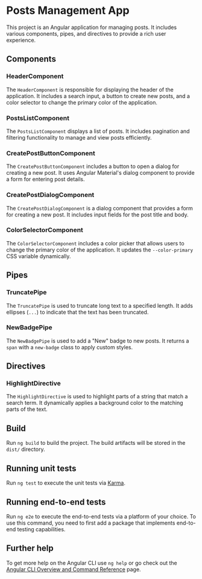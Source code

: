 # Posts Management App

This project is an Angular application for managing posts. It includes various components, pipes, and directives to provide a rich user experience.

## Components

### HeaderComponent

The `HeaderComponent` is responsible for displaying the header of the application. It includes a search input, a button to create new posts, and a color selector to change the primary color of the application.

### PostsListComponent

The `PostsListComponent` displays a list of posts. It includes pagination and filtering functionality to manage and view posts efficiently.

### CreatePostButtonComponent

The `CreatePostButtonComponent` includes a button to open a dialog for creating a new post. It uses Angular Material's dialog component to provide a form for entering post details.

### CreatePostDialogComponent

The `CreatePostDialogComponent` is a dialog component that provides a form for creating a new post. It includes input fields for the post title and body.

### ColorSelectorComponent

The `ColorSelectorComponent` includes a color picker that allows users to change the primary color of the application. It updates the `--color-primary` CSS variable dynamically.

## Pipes

### TruncatePipe

The `TruncatePipe` is used to truncate long text to a specified length. It adds ellipses (`...`) to indicate that the text has been truncated.

### NewBadgePipe

The `NewBadgePipe` is used to add a "New" badge to new posts. It returns a `span` with a `new-badge` class to apply custom styles.

## Directives

### HighlightDirective

The `HighlightDirective` is used to highlight parts of a string that match a search term. It dynamically applies a background color to the matching parts of the text.

## Build

Run `ng build` to build the project. The build artifacts will be stored in the `dist/` directory.

## Running unit tests

Run `ng test` to execute the unit tests via [Karma](https://karma-runner.github.io).

## Running end-to-end tests

Run `ng e2e` to execute the end-to-end tests via a platform of your choice. To use this command, you need to first add a package that implements end-to-end testing capabilities.

## Further help

To get more help on the Angular CLI use `ng help` or go check out the [Angular CLI Overview and Command Reference](https://angular.io/cli) page.

